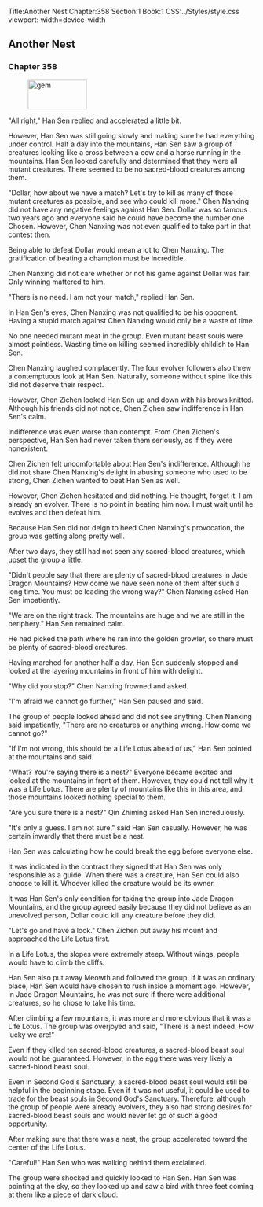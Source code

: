 Title:Another Nest 
Chapter:358 
Section:1 
Book:1 
CSS:../Styles/style.css 
viewport: width=device-width
  
## Another Nest
### Chapter 358
  
<figure>
	<img src="../Images/gem.gif" alt="gem" id="gem" width="120" height="60" />
</figure>
  

  
"All right," Han Sen replied and accelerated a little bit.

However, Han Sen was still going slowly and making sure he had everything under control. Half a day into the mountains, Han Sen saw a group of creatures looking like a cross between a cow and a horse running in the mountains. Han Sen looked carefully and determined that they were all mutant creatures. There seemed to be no sacred-blood creatures among them.

"Dollar, how about we have a match? Let's try to kill as many of those mutant creatures as possible, and see who could kill more." Chen Nanxing did not have any negative feelings against Han Sen. Dollar was so famous two years ago and everyone said he could have become the number one Chosen. However, Chen Nanxing was not even qualified to take part in that contest then.

Being able to defeat Dollar would mean a lot to Chen Nanxing. The gratification of beating a champion must be incredible.

Chen Nanxing did not care whether or not his game against Dollar was fair. Only winning mattered to him.

"There is no need. I am not your match," replied Han Sen.

In Han Sen's eyes, Chen Nanxing was not qualified to be his opponent. Having a stupid match against Chen Nanxing would only be a waste of time.

No one needed mutant meat in the group. Even mutant beast souls were almost pointless. Wasting time on killing seemed incredibly childish to Han Sen.

Chen Nanxing laughed complacently. The four evolver followers also threw a contemptuous look at Han Sen. Naturally, someone without spine like this did not deserve their respect.

However, Chen Zichen looked Han Sen up and down with his brows knitted. Although his friends did not notice, Chen Zichen saw indifference in Han Sen's calm.

Indifference was even worse than contempt. From Chen Zichen's perspective, Han Sen had never taken them seriously, as if they were nonexistent.

Chen Zichen felt uncomfortable about Han Sen's indifference. Although he did not share Chen Nanxing's delight in abusing someone who used to be strong, Chen Zichen wanted to beat Han Sen as well.

However, Chen Zichen hesitated and did nothing. He thought, forget it. I am already an evolver. There is no point in beating him now. I must wait until he evolves and then defeat him.

Because Han Sen did not deign to heed Chen Nanxing's provocation, the group was getting along pretty well.

After two days, they still had not seen any sacred-blood creatures, which upset the group a little.

"Didn't people say that there are plenty of sacred-blood creatures in Jade Dragon Mountains? How come we have seen none of them after such a long time. You must be leading the wrong way?" Chen Nanxing asked Han Sen impatiently.

"We are on the right track. The mountains are huge and we are still in the periphery." Han Sen remained calm.

He had picked the path where he ran into the golden growler, so there must be plenty of sacred-blood creatures.

Having marched for another half a day, Han Sen suddenly stopped and looked at the layering mountains in front of him with delight.

"Why did you stop?" Chen Nanxing frowned and asked.

"I'm afraid we cannot go further," Han Sen paused and said.

The group of people looked ahead and did not see anything. Chen Nanxing said impatiently, "There are no creatures or anything wrong. How come we cannot go?"

"If I'm not wrong, this should be a Life Lotus ahead of us," Han Sen pointed at the mountains and said.

"What? You're saying there is a nest?" Everyone became excited and looked at the mountains in front of them. However, they could not tell why it was a Life Lotus. There are plenty of mountains like this in this area, and those mountains looked nothing special to them.

"Are you sure there is a nest?" Qin Zhiming asked Han Sen incredulously.

"It's only a guess. I am not sure," said Han Sen casually. However, he was certain inwardly that there must be a nest.

Han Sen was calculating how he could break the egg before everyone else.

It was indicated in the contract they signed that Han Sen was only responsible as a guide. When there was a creature, Han Sen could also choose to kill it. Whoever killed the creature would be its owner.

It was Han Sen's only condition for taking the group into Jade Dragon Mountains, and the group agreed easily because they did not believe as an unevolved person, Dollar could kill any creature before they did.

"Let's go and have a look." Chen Zichen put away his mount and approached the Life Lotus first.

In a Life Lotus, the slopes were extremely steep. Without wings, people would have to climb the cliffs.

Han Sen also put away Meowth and followed the group. If it was an ordinary place, Han Sen would have chosen to rush inside a moment ago. However, in Jade Dragon Mountains, he was not sure if there were additional creatures, so he chose to take his time.

After climbing a few mountains, it was more and more obvious that it was a Life Lotus. The group was overjoyed and said, "There is a nest indeed. How lucky we are!"

Even if they killed ten sacred-blood creatures, a sacred-blood beast soul would not be guaranteed. However, in the egg there was very likely a sacred-blood beast soul.

Even in Second God's Sanctuary, a sacred-blood beast soul would still be helpful in the beginning stage. Even if it was not useful, it could be used to trade for the beast souls in Second God's Sanctuary. Therefore, although the group of people were already evolvers, they also had strong desires for sacred-blood beast souls and would never let go of such a good opportunity.

After making sure that there was a nest, the group accelerated toward the center of the Life Lotus.

"Careful!" Han Sen who was walking behind them exclaimed.

The group were shocked and quickly looked to Han Sen. Han Sen was pointing at the sky, so they looked up and saw a bird with three feet coming at them like a piece of dark cloud.